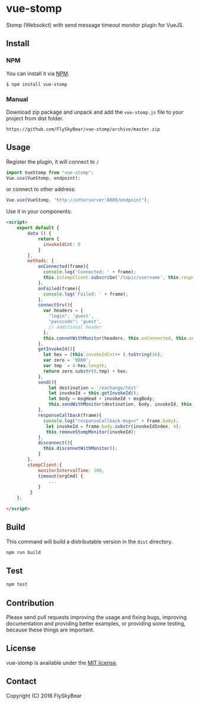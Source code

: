 # vue-stomp

Stomp (Websokct) with send message timeout monitor plugin for VueJS.


## Install
### NPM
You can install it via [NPM](http://npmjs.org/).
```
$ npm install vue-stomp
```
### Manual
Download zip package and unpack and add the `vue-stomp.js` file to your project from dist folder.
```
https://github.com/FlySkyBear/vue-stomp/archive/master.zip
```

## Usage
Register the plugin, it will connect to `/`
```js
import VueStomp from "vue-stomp";
Vue.use(VueStomp, endpoint);
```
or connect to other address:
```js
Vue.use(VueStomp, "http://otherserver:8080/endpoint");
```



Use it in your components:
```html
<script>
    export default {
        data () {
            return {
              invokeIdCnt: 0
            }
        },
        methods: {
            onConnected(frame){
              console.log('Connected: ' + frame);
              this.$stompClient.subscribe('/topic/username', this.responseCallback, this.onFailed);
            },
            onFailed(frame){
              console.log('Failed: ' + frame);
            },         
            connectSrv(){
              var headers = {
                "login": 'guest',
                "passcode": 'guest',
                // additional header
              };
              this.connetWithMonitor(headers, this.onConnected, this.onFailed);    
            },
            getInvokeId(){
              let hex = (this.invokeIdCnt++ ).toString(16);
              var zero = '0000';
              var tmp  = 4-hex.length;
              return zero.substr(0,tmp) + hex;
            },
            send(){
                let destination = '/exchange/test'
                let invokeId = this.getInvokeId();
                let body = msgHead + invokeId + msgBody;
                this.sendWithMonitor(destination, body, invokeId, this.responseCallback, 3000);
            },
            responseCallback(frame){
              console.log("responseCallback msg=>" + frame.body);
               let invokeId = frame.body.substr(invokeIdIndex, 4);
               this.removeStompMonitor(invokeId);
            },
            disconnect(){
              this.disconnetWithMonitor();
            }
        },
        stompClient:{
            monitorIntervalTime: 100,
            timeout(orgCmd) {              
                ...
            }
         }
    };

</script>
```

## Build
This command will build a distributable version in the `dist` directory.
```bash
npm run build
```

## Test
```bash
npm test
```

## Contribution
Please send pull requests improving the usage and fixing bugs, improving documentation and providing better examples, or providing some testing, because these things are important.

## License
vue-stomp is available under the [MIT license](https://tldrlegal.com/license/mit-license).

## Contact

Copyright (C) 2016 FlySkyBear

